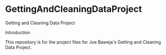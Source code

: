GettingAndCleaningDataProject
=============================

Getting and Cleaning Data Project

Introduction

This repository is for the project files for Joe Baweja's Getting and Cleaning Data Project.

